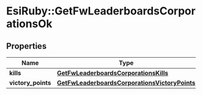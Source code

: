 # EsiRuby::GetFwLeaderboardsCorporationsOk

## Properties
Name | Type | Description | Notes
------------ | ------------- | ------------- | -------------
**kills** | [**GetFwLeaderboardsCorporationsKills**](GetFwLeaderboardsCorporationsKills.md) |  | 
**victory_points** | [**GetFwLeaderboardsCorporationsVictoryPoints**](GetFwLeaderboardsCorporationsVictoryPoints.md) |  | 


